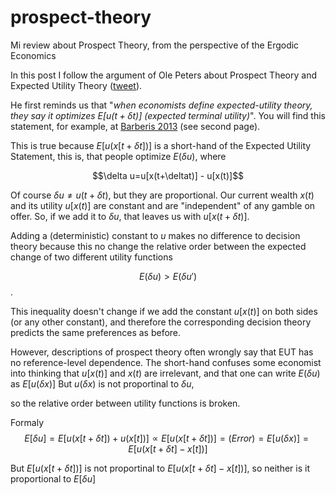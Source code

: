 # prospect-theory
Mi review about Prospect Theory, from the perspective of the Ergodic Economics


In this post I follow the argument of Ole Peters about Prospect Theory and Expected Utility Theory ([tweet](https://twitter.com/ole_b_peters/status/1230545897790038016?ref_src=twsrc%5Etfw)).

He first reminds us that "*when economists define expected-utility theory, they say it optimizes $E[u(t+\delta t)]$ (expected terminal utility)*".
You will find this statement, for example, at [Barberis 2013](https://pubs.aeaweb.org/doi/pdfplus/10.1257/jep.27.1.173) (see second page).

This is true because $E[u(x[t+\delta t])]$ is a short-hand of the Expected Utility Statement, this is, that people optimize $E(\delta u)$, where

$$\delta u=u[x(t+\deltat)] - u[x(t)]$$

Of course $\delta u \neq u(t+\delta t)$, but they are proportional.
Our current wealth $x(t)$ and its utility $u[x(t)]$ are constant and are "independent" of any gamble on offer.
So, if we add it to $\delta u$, that leaves us with $u[x(t+\delta t)]$.

Adding a (deterministic) constant to $u$ makes no difference to decision theory because this no change the relative order between the expected change of two different utility functions

$$ E(\delta u) > E(\delta u\prime) $$.

This inequality doesn't change if we add the constant $u[x(t)]$ on both sides (or any other constant), and therefore the corresponding decision theory predicts the same preferences as before.

However, descriptions of prospect theory often wrongly say that EUT has no reference-level dependence.
The short-hand confuses some economist into thinking that $u[x(t)]$ and $x(t)$ are irrelevant, and that one can write $E(\delta u)$ as $E[u(\delta x)]$
But $u(\delta x)$ is not proportinal to $\delta u$, 



so the relative order between utility functions is broken. 

Formaly
$$ E[\delta u] = E[u(x[t+\delta t]) + u(x[t])] \propto E[u(x[t+\delta t])] =(Error)= E[u(\delta x)] = E[u(x[t+\delta t]-x[t])]$$

But
$E[u(x[t+\delta t])]$ is not proportinal to $E[u(x[t+\delta t]-x[t])]$, so neither is it proportional to $E[\delta u]$






